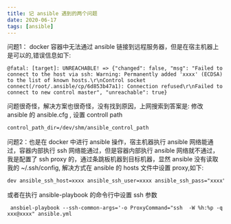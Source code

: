 ```yaml
---
title: 记 ansible 遇到的两个问题
date: 2020-06-17
tags: [ansible]
---
```

问题1： docker 容器中无法通过 ansible 链接到远程服务器，但是在宿主机器上是可以的,错误信息如下:
```shell
@fatal: [target]: UNREACHABLE! => {"changed": false, "msg": "Failed to connect to the host via ssh: Warning: Permanently added 'xxxx' (ECDSA) to the list of known hosts.\r\nControl socket connect(/root/.ansible/cp/6d853b47a1): Connection refused\r\nFailed to connect to new control master", "unreachable": true}
```
问题很奇怪，解决方案也很奇怪，没有找到原因，上网搜索到答案是: 修改 ansible 的 ansible.cfg , 设置 controll path
```txt
control_path_dir=/dev/shm/ansible_control_path
```

问题2：也是在 docker 中进行 ansible 操作，宿主机器执行 ansible 网络能通过，容器内部执行 ssh 网络能通过，但是容器内部执行 ansible 网络就不通过，我是配置了 ssh proxy 的，通过条跳板机器到目标机器，显然 ansible 没有读取我的 ~/.ssh/config, 解决方式在 ansible 的 hosts 文件中设置 proxy,如下:
```txt
dev ansible_ssh_host=xxxx ansible_ssh_user=xxxx ansible_ssh_pass="xxxx" ansible_ssh_common_args=' -o ProxyCommand="ssh xxx@xxxxx -W %h:%p"'
```
或者在执行 ansible-playbook 的命令行中设置 ssh 参数
```shell
 ansbiel-playbook --ssh-common-args='-o ProxyCommand="ssh  -W %h:%p -q xxx@xxxx" ansible.yml
 ```

